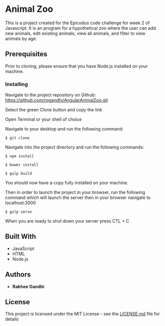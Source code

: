# Animal Zoo

This is a project created for the Epicodus code challenge for week 2 of Javascript. It is an program for a hypothetical zoo where the user can add new animals, edit existing animals, view all animals, and filter to view animals by age.

## Prerequisites

Prior to cloning, please ensure that you have Node.js installed on your machine.


### Installing

Navigate to the project repository on Github: https://github.com/rpgandhi/AngularAnimalZoo.git

Select the green Clone button and copy the link

Open Terminal or your shell of choice

Navigate to your desktop and run the following command:
```
$ git clone
```
Navigate into the project directory and run the following commands:
```
$ npm install
```
```
$ bower install
```
```
$ gulp build
```

You should now have a copy fully installed on your machine.

Then in order to launch the project in your browser, run the following command which will launch the server then in your browser navigate to localhost:3000
```
$ gulp serve
```
When you are ready to shut down your server press CTL + C


## Built With

* JavaScript
* HTML
* Node.js


## Authors

* **Rakhee Gandhi**

## License

This project is licensed under the MIT License - see the [LICENSE.md](LICENSE.md) file for details
